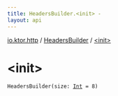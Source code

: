 ```yaml
---
title: HeadersBuilder.<init> - 
layout: api
---
```


<div class='api-docs-breadcrumbs'><a href="../index.html">io.ktor.http</a> / <a href="index.html">HeadersBuilder</a> / <a href="./-init-.html">&lt;init&gt;</a></div>

# &lt;init&gt;

<div class="signature"><code><span class="identifier">HeadersBuilder</span><span class="symbol">(</span><span class="parameterName" id="io.ktor.http.HeadersBuilder$<init>(kotlin.Int)/size">size</span><span class="symbol">:</span>&nbsp;<a href="https://kotlinlang.org/api/latest/jvm/stdlib/kotlin/-int/index.html"><span class="identifier">Int</span></a>&nbsp;<span class="symbol">=</span>&nbsp;8<span class="symbol">)</span></code></div>
